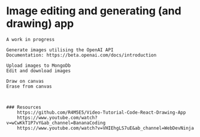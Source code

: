 # Image editing and generating (and drawing) app

    A work in progress

    Generate images utilising the OpenAI API 
    Documentation: https://beta.openai.com/docs/introduction
    
    Upload images to MongoDb
    Edit and download images
    
    Draw on canvas
    Erase from canvas
    
    
    
    ### Resources 
        https://github.com/R4M5E5/Video-Tutorial-Code-React-Drawing-App
        https://www.youtube.com/watch?v=wCwKkT1P7vY&ab_channel=BananaCoding
        https://www.youtube.com/watch?v=VHIEhgLS7uE&ab_channel=WebDevNinja
